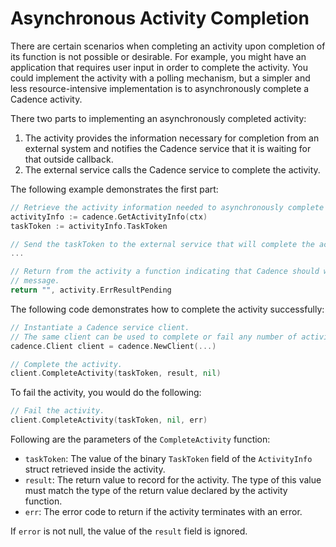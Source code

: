 # Asynchronous Activity Completion

There are certain scenarios when completing an activity upon completion of its function is not possible
or desirable. For example, you might have an application that requires user input in order to complete
the activity. You could implement the activity with a polling mechanism, but a simpler and less
resource-intensive implementation is to asynchronously complete a Cadence activity.

There two parts to implementing an asynchronously completed activity:

1. The activity provides the information necessary for completion from an external system and notifies
the Cadence service that it is waiting for that outside callback.
2. The external service calls the Cadence service to complete the activity.

The following example demonstrates the first part:

```go
// Retrieve the activity information needed to asynchronously complete the activity.
activityInfo := cadence.GetActivityInfo(ctx)
taskToken := activityInfo.TaskToken

// Send the taskToken to the external service that will complete the activity.
...

// Return from the activity a function indicating that Cadence should wait for an async completion
// message.
return "", activity.ErrResultPending
```

The following code demonstrates how to complete the activity successfully:

```go
// Instantiate a Cadence service client.
// The same client can be used to complete or fail any number of activities.
cadence.Client client = cadence.NewClient(...)

// Complete the activity.
client.CompleteActivity(taskToken, result, nil)
```

To fail the activity, you would do the following:

```go
// Fail the activity.
client.CompleteActivity(taskToken, nil, err)
```

Following are the parameters of the `CompleteActivity` function:

* `taskToken`: The value of the binary `TaskToken` field of the `ActivityInfo` struct retrieved inside
the activity.
* `result`: The return value to record for the activity. The type of this value must match the type
of the return value declared by the activity function.
* `err`: The error code to return if the activity terminates with an error.

If `error` is not null, the value of the `result` field is ignored.
